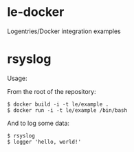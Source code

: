 le-docker
=========

Logentries/Docker integration examples

rsyslog
===

Usage:

From the root of the repository:

    $ docker build -i -t le/example .
    $ docker run -i -t le/example /bin/bash

And to log some data:

    $ rsyslog
    $ logger 'hello, world!'
